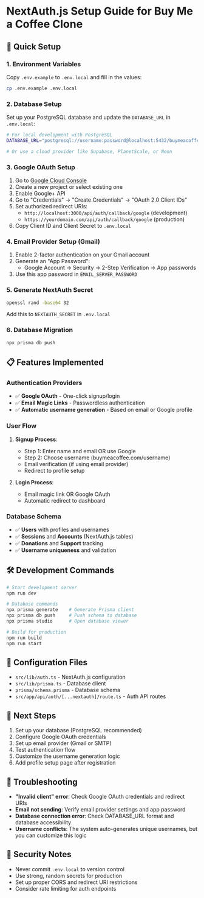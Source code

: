 # NextAuth.js Setup Guide for Buy Me a Coffee Clone

## 🚀 Quick Setup

### 1. Environment Variables

Copy `.env.example` to `.env.local` and fill in the values:

```bash
cp .env.example .env.local
```

### 2. Database Setup

Set up your PostgreSQL database and update the `DATABASE_URL` in `.env.local`:

```bash
# For local development with PostgreSQL
DATABASE_URL="postgresql://username:password@localhost:5432/buymeacoffee_db"

# Or use a cloud provider like Supabase, PlanetScale, or Neon
```

### 3. Google OAuth Setup

1. Go to [Google Cloud Console](https://console.cloud.google.com/)
2. Create a new project or select existing one
3. Enable Google+ API
4. Go to "Credentials" → "Create Credentials" → "OAuth 2.0 Client IDs"
5. Set authorized redirect URIs:
   - `http://localhost:3000/api/auth/callback/google` (development)
   - `https://yourdomain.com/api/auth/callback/google` (production)
6. Copy Client ID and Client Secret to `.env.local`

### 4. Email Provider Setup (Gmail)

1. Enable 2-factor authentication on your Gmail account
2. Generate an "App Password":
   - Google Account → Security → 2-Step Verification → App passwords
3. Use this app password in `EMAIL_SERVER_PASSWORD`

### 5. Generate NextAuth Secret

```bash
openssl rand -base64 32
```

Add this to `NEXTAUTH_SECRET` in `.env.local`

### 6. Database Migration

```bash
npx prisma db push
```

## 📋 Features Implemented

### Authentication Providers

- ✅ **Google OAuth** - One-click signup/login
- ✅ **Email Magic Links** - Passwordless authentication
- ✅ **Automatic username generation** - Based on email or Google profile

### User Flow

1. **Signup Process**:

   - Step 1: Enter name and email OR use Google
   - Step 2: Choose username (buymeacoffee.com/username)
   - Email verification (if using email provider)
   - Redirect to profile setup

2. **Login Process**:
   - Email magic link OR Google OAuth
   - Automatic redirect to dashboard

### Database Schema

- ✅ **Users** with profiles and usernames
- ✅ **Sessions** and **Accounts** (NextAuth.js tables)
- ✅ **Donations** and **Support** tracking
- ✅ **Username uniqueness** and validation

## 🛠 Development Commands

```bash
# Start development server
npm run dev

# Database commands
npx prisma generate    # Generate Prisma client
npx prisma db push     # Push schema to database
npx prisma studio      # Open database viewer

# Build for production
npm run build
npm run start
```

## 🔧 Configuration Files

- `src/lib/auth.ts` - NextAuth.js configuration
- `src/lib/prisma.ts` - Database client
- `prisma/schema.prisma` - Database schema
- `src/app/api/auth/[...nextauth]/route.ts` - Auth API routes

## 🎯 Next Steps

1. Set up your database (PostgreSQL recommended)
2. Configure Google OAuth credentials
3. Set up email provider (Gmail or SMTP)
4. Test authentication flow
5. Customize the username generation logic
6. Add profile setup page after registration

## 🐛 Troubleshooting

- **"Invalid client" error**: Check Google OAuth credentials and redirect URIs
- **Email not sending**: Verify email provider settings and app password
- **Database connection error**: Check DATABASE_URL format and database accessibility
- **Username conflicts**: The system auto-generates unique usernames, but you can customize this logic

## 🔐 Security Notes

- Never commit `.env.local` to version control
- Use strong, random secrets for production
- Set up proper CORS and redirect URI restrictions
- Consider rate limiting for auth endpoints
